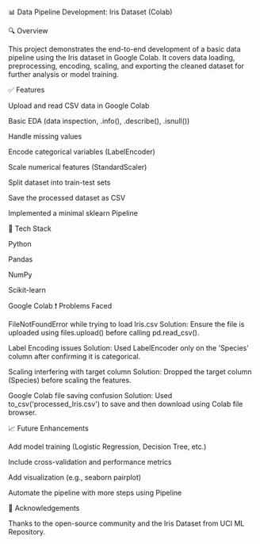 📊 Data Pipeline Development: Iris Dataset (Colab)

🔍 Overview

This project demonstrates the end-to-end development of a basic data pipeline using the Iris dataset in Google Colab. It covers data loading, preprocessing, encoding, scaling, and exporting the cleaned dataset for further analysis or model training.


✅ Features

Upload and read CSV data in Google Colab

Basic EDA (data inspection, .info(), .describe(), .isnull())

Handle missing values

Encode categorical variables (LabelEncoder)

Scale numerical features (StandardScaler)

Split dataset into train-test sets

Save the processed dataset as CSV

Implemented a minimal sklearn Pipeline

🧠 Tech Stack

Python

Pandas

NumPy

Scikit-learn

Google Colab
❗ Problems Faced

FileNotFoundError while trying to load Iris.csv
Solution: Ensure the file is uploaded using files.upload() before calling pd.read_csv().

Label Encoding issues
Solution: Used LabelEncoder only on the 'Species' column after confirming it is categorical.

Scaling interfering with target column
Solution: Dropped the target column (Species) before scaling the features.

Google Colab file saving confusion
Solution: Used to_csv('processed_Iris.csv') to save and then download using Colab file browser.


📈 Future Enhancements

Add model training (Logistic Regression, Decision Tree, etc.)

Include cross-validation and performance metrics

Add visualization (e.g., seaborn pairplot)

Automate the pipeline with more steps using Pipeline

🙌 Acknowledgements

Thanks to the open-source community and the Iris Dataset from UCI ML Repository.

